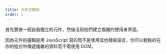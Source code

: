 ```yaml
---
title: 元件式開發
order: 1
---
```


首先實做一個自我獨立的元件，然後活用他們建立複雜的使用者界面。

因為元件的邏輯是用 JavaScript 寫的而不是使用其他樣板語言，你可以輕鬆的在你的程式中傳遞複雜的資料而不需使用 DOM。